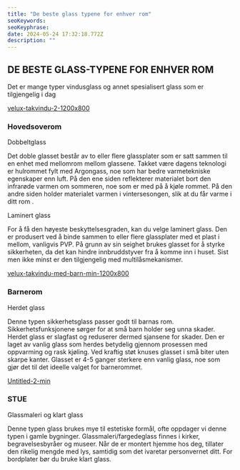```yaml
---
title: "De beste glass typene for enhver rom"
seoKeywords:
seoKeyphrase:
date: 2024-05-24 17:32:18.772Z
description: ""
---
```


## DE BESTE GLASS-TYPENE FOR ENHVER ROM

Det er mange typer vindusglass og annet spesialisert glass som er tilgjengelig i dag

[velux-takvindu-2-1200x800](https://cdn.sanity.io/images/csbn9wp4/transformed-data/022a132cac1f565f7bbaf7ee6dee3e0887052956-1200x800.jpg)

### Hovedsoverom

Dobbeltglass

Det doble glasset består av to eller flere glassplater som er satt sammen til en enhet med mellomrom mellom glassene. Takket være dagens teknologi er hulrommet fylt med Argongass, noe som har bedre varmetekniske egenskaper enn luft. På den ene siden reflekterer materialet bort den infrarøde varmen om sommeren, noe som er med på å kjøle rommet. På den andre siden holder materialet varmen i vintersesongen, slik at du får varme i ditt rom .

Laminert glass

For å få den høyeste beskyttelsesgraden, kan du velge laminert glass. Den er produsert ved å binde sammen to eller flere glassplater med et plast i mellom, vanligvis PVP. På grunn av sin seighet brukes glasset for å styrke sikkerheten, da det kan hindre innbruddstyver fra å komme inn i huset. Sist men ikke minst er den tilgjengelig med multilåsmekanismer.

[velux-takvindu-med-barn-min-1200x800](https://cdn.sanity.io/images/csbn9wp4/transformed-data/e8432a5e6b63090d5ca23e653a560fd7b03b559b-1200x800.jpg)

### Barnerom

Herdet glass

Denne typen sikkerhetsglass passer godt til barnas rom. Sikkerhetsfunksjonene sørger for at små barn holder seg unna skader. Herdet glass er slagfast og reduserer dermed sjansene for skader. Den er laget av vanlig glass som herdes betydelig gjennom prosessen med oppvarming og rask kjøling. Ved kraftig støt knuses glasset i små biter uten skarpe kanter. Glasset er 4-5 ganger sterkere enn vanlig glass, noe som gjør det til det ideelle valget for barnerommet.

[Untitled-2-min](https://cdn.sanity.io/images/csbn9wp4/transformed-data/40216352db72f1784776da565ecdee0aafc8de01-1169x779.png)

### STUE

Glassmaleri og klart glass

Denne typen glass brukes mye til estetiske formål, ofte oppdager vi denne typen i gamle bygninger. Glassmaleri/fargedeglass finnes i kirker, begravelsesbyråer og museer. Når de er montert hjemme hos deg, tillater den rikelig mengde med lys, samtidig som det ivaretar personvernet ditt. For bordplater bør du bruke klart glass.
